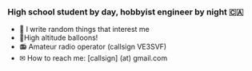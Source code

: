 ### High school student by day, hobbyist engineer by night 🇨🇦

- 🔭 I write random things that interest me
- 🎈High altitude balloons!
- 📻 Amateur radio operator (callsign VE3SVF)
- ✉ How to reach me: [callsign] (at) gmail.com

